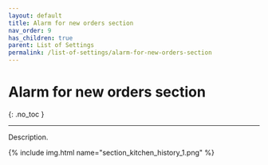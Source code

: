 ```yaml
---
layout: default
title: Alarm for new orders section
nav_order: 9
has_children: true
parent: List of Settings
permalink: /list-of-settings/alarm-for-new-orders-section
---
```


# Alarm for new orders section
{: .no_toc }

---

Description.

{% include img.html name="section_kitchen_history_1.png" %}